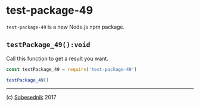 # test-package-49

`test-package-49` is a new Node.js npm package.

## `testPackage_49():void`

Call this function to get a result you want.

```js
const testPackage_49 = require('test-package-49')

testPackage_49()
```

---

(c) [Sobesednik][1] 2017

[1]: https://sobes.io
